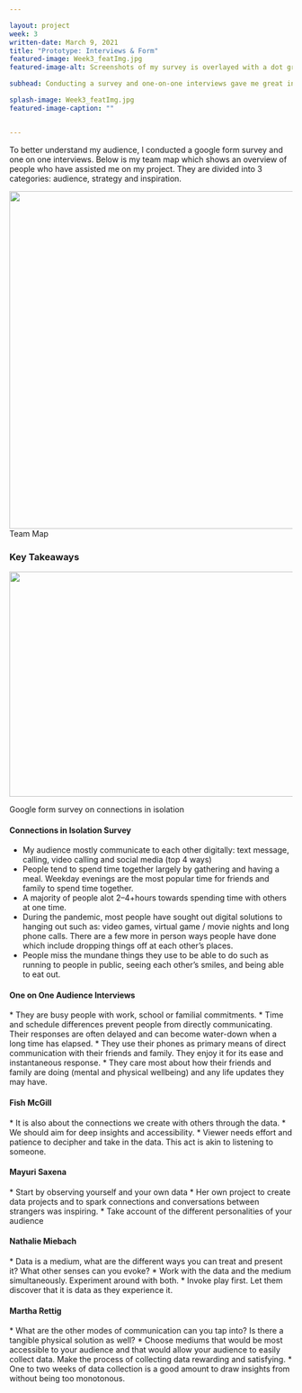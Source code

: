 ```yaml
---

layout: project
week: 3
written-date: March 9, 2021
title: "Prototype: Interviews & Form"
featured-image: Week3_featImg.jpg
featured-image-alt: Screenshots of my survey is overlayed with a dot grid and textured gradient.

subhead: Conducting a survey and one-on-one interviews gave me great insights and direction for my project.

splash-image: Week3_featImg.jpg
featured-image-caption: ""


---
```


To better understand my audience, I conducted a google form survey and one on one interviews. Below is my team map which shows an overview of people who have assisted me on my project. They are divided into 3 categories: audience, strategy and inspiration.

<img src="{{ site.baseurl }}/assets/images/Week3/TeamMap.png" alt="" width=600px />
<figcaption>Team Map</figcaption>

<h3>Key Takeaways</h3>

<a href="https://forms.gle/vNVxygRdxbTbBrJn9" target="_blank" rel="noopener noreferrer"><img src="{{ site.baseurl }}/assets/images/Week3/survey.png" alt="" width=600px height=400px /></a>

<figcaption>Google form survey on connections in isolation</figcaption>

<h4>Connections in Isolation  Survey</h4>


* My audience mostly communicate to each other digitally: text message, calling, video calling and social media (top 4 ways)
* People tend to spend time together largely by gathering and having a meal.
Weekday evenings are the most popular time for friends and family to spend time together.
* A majority of people alot 2–4+hours towards spending time with others at one time.
* During the pandemic, most people have sought out digital solutions to hanging out such as: video games, virtual game / movie nights and long phone calls. There are a few more in person ways people have done which include dropping things off at each other’s places.
* People miss the mundane things they use to be able to do such as running to people in public, seeing each other’s smiles, and being able to eat out.

<h4>One on One Audience Interviews</h4>
* They are busy people with work, school or familial commitments.
* Time and schedule differences prevent people from directly communicating. Their responses are often delayed and can become water-down when a long time has elapsed.
* They use their phones as primary means of direct communication with their friends and family. They enjoy it for its ease and instantaneous response.
* They care most about how their friends and family are doing (mental and physical wellbeing) and any life updates they may have.

<h4>Fish McGill</h4>
* It is also about the connections we create with others through the data.
* We should aim for deep insights and accessibility.
* Viewer needs effort and patience to decipher and take in the data. This act is akin to listening to someone.

<h4>Mayuri Saxena</h4>
* Start by observing yourself and your own data
* Her own project to create data projects and to spark connections and conversations between strangers was inspiring.
* Take account of the different personalities of your audience

<h4>Nathalie Miebach</h4>
* Data is a medium, what are the different ways you can treat and present it? What other senses can you evoke?
* Work with the data and the medium simultaneously. Experiment around with both.
* Invoke play first. Let them discover that it is data as they experience it. 


<h4>Martha Rettig</h4>
* What are the other modes of communication can you tap into? Is there a tangible physical solution as well? 
* Choose mediums that would be most accessible to your audience and that would allow your audience to easily collect data. Make the process of collecting data rewarding and satisfying.
* One to two weeks of data collection is a good amount to draw insights from without being too monotonous.

